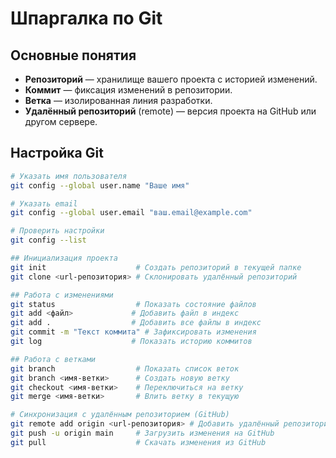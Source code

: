 # Шпаргалка по Git

## Основные понятия

- **Репозиторий** — хранилище вашего проекта с историей изменений.
- **Коммит** — фиксация изменений в репозитории.
- **Ветка** — изолированная линия разработки.
- **Удалённый репозиторий** (remote) — версия проекта на GitHub или другом сервере.

## Настройка Git

```bash
# Указать имя пользователя
git config --global user.name "Ваше имя"

# Указать email
git config --global user.email "ваш.email@example.com"

# Проверить настройки
git config --list

## Инициализация проекта
git init                    # Создать репозиторий в текущей папке
git clone <url-репозитория> # Склонировать удалённый репозиторий

## Работа с изменениями
git status                  # Показать состояние файлов
git add <файл>             # Добавить файл в индекс
git add .                  # Добавить все файлы в индекс
git commit -m "Текст коммита" # Зафиксировать изменения
git log                    # Показать историю коммитов

## Работа с ветками
git branch                  # Показать список веток
git branch <имя-ветки>      # Создать новую ветку
git checkout <имя-ветки>    # Переключиться на ветку
git merge <имя-ветки>       # Влить ветку в текущую

# Синхронизация с удалённым репозиторием (GitHub)
git remote add origin <url-репозитория> # Добавить удалённый репозиторий
git push -u origin main     # Загрузить изменения на GitHub
git pull                    # Скачать изменения из GitHub
